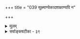 +++
title = "039 सूक्ष्माण्येकादशाक्षाण्यपि न"

+++
<details><summary>मूलम्</summary>

सूक्ष्माण्येकादशाक्षाण्यपि न यदि कथं देहतो निष्क्रमादिश्चित्ताणुत्वे तु सर्वेन्द्रियसमुदयने धीक्रमोऽप्यस्तु मानम् ।  
वृत्त्याऽक्ष्यादेर्दवीयः प्रमितिजनकता वृत्तिराप्यायनार्थैः भूतैर्जातः प्रसर्पः श्रुतिमितमपि चानन्त्यमेषां स्वकार्यैः ॥ ३९ ॥
</details>

<details><summary>सर्वाङ्कषटीका - ३९</summary>

। 

इन्द्रियेषु वक्तव्यान् विशेषानाह - सूक्ष्माणीत्यादिना । एषामाहङ्कारिकत्वकथनेनैवानित्यत्वं सिद्ध- मेव । परिमाणजिज्ञासायाम् 'अणवश्च' (ब्र.सू. 2-4-6 ) इत्यादिसूत्रसिद्धत्वात् एकादशाक्षाण्यपि **सूक्ष्माणि** = एकादशेन्द्रियाण्यपि अणुपरिमाणानि । सिद्धान्ते परमाणूनामप्यनित्यत्वमवगन्तव्यम् । न **यदि** = सूक्ष्मत्वं यदि न स्यात्, तर्हि, देहतः निष्क्रमादिः कथम् **?** = शरीरात् जीवस्य उत्क्रमणसमये इन्द्रियाणामपि निष्क्रान्तिः कथं भवेत् ? यदीन्द्रियाणाम् अणुत्वं न स्यात्, तर्हि मध्यमपरिमाणवत्त्वम्, विभुत्वं वा वक्तव्यम् । विभुत्वे निष्क्रान्तिर्न स्यात् । मध्यमपरिणामत्वे सूत्रविरोधः । 'निष्क्रमादि' इत्यत्र आदिपदेन देहान्तरप्रवेशादिकमुच्यते । जीवेन साकमिन्द्रियाणां निष्क्रमणम् 'तमुत्क्रामन्तं प्राणोऽनूत्क्रामति प्राणमनूत्क्रामन्तं सर्वे प्राणा अनूत्क्रामन्ति' (बृ.6-4-2) 'शरीरं यदवाप्नोति यच्चाप्युत्क्रामतीश्वरः । गृहीत्वैतानि संयाति वायुर्गन्धानिवाशयात्' (गी. 15-8) इत्यादौ दृश्यते । प्रथमस्य प्राणशब्दस्य मुख्यप्राणः, द्वितीयस्येन्द्रियाणि चार्थः । चित्ताणुत्वे **तु** = मनसः अणुत्वविषये तु **सर्वेन्द्रियसमुदयने** = दीर्घशष्कुलीभक्षणादौ सर्वेषामपीन्द्रियाणां विषयसंबन्धे सत्यपि **धीक्रमोऽपि** = बुद्धेः क्रमेणोत्पत्तिरपि **मानम्** = प्रमाणम् अस्तु । 'युगपद्ज्ञानानुत्पत्तिर्मनसो लिङ्गम् ' ( न्या. सू. 1-1-16) इति गौतमसूत्रम् । जीवेन सहोत्क्रान्त्या मनसः अणुत्वं सिद्धमेव; अतः ‘वीक्रमोऽपि” इति अपिशब्दनिर्देशः । चित्तसंज्ञकस्यातिरिक्तान्तःकरणस्य पूर्वमेव (श्लो. 37 ) निरासात् मनसि चित्तशब्दप्रयोगः । इन्द्रियाणाम् अणुत्वे शरीर एवावस्थानात्, बहिर्गमनाद्यसंभवात् दूरस्थानां वस्तूनां कथं ग्रहणमित्यत्राह - वृत्त्येत्यादि । **अध्यादेः** = चक्षुरादीन्द्रियस्य **वृत्त्या** = व्यापारविशेषेण दवीयः प्रमिति- **जनकता** =दूरस्थवस्तुविषयकप्रमात्मकज्ञानजनकत्वं संगच्छते । वृर्त्तिर्नाम का? इत्यत्र - आप्यायनार्थैः भूतैः जातः प्रसर्पः वृत्तिः इत्युच्यते । इन्द्रियाणामणुत्वेऽपि श्रोत्रादीन्द्रियाणाम् आकाशप्रभृतीनि पञ्च भूतानि यथाक्रमम् आप्यायकानि इत्युच्यन्ते । आप्यायनं नाम तत्तदिन्द्रियैः तत्तत्कार्यजनने सहकारः, उपोद्बलनम्, पूरणं वा । एवञ्च इन्द्रियाणामणुत्वेऽपि तत्तत्सहकारिभूततेजः प्रभृतिभूतस्य प्रसरणवशात् चक्षुरादिकं दूरस्थमपि 



[[82]]

गृह्णाति । अतः नानुपपत्तिः। ननु इन्द्रियाणि प्रकृत्य 'सर्व एवानन्ताः' (बृ. 3-5-13 ) इति श्रुतिदर्शनात् कथंम् इन्द्रियाणामणुत्वमित्यत्राह - श्रुतीत्यादि । **श्रुतिमितम्** = उक्तश्रुतिप्रतिपादितमपि एषाम् **आनन्त्यम्** = अनन्तता **स्वकार्यैः** =तत्तदिन्द्रियकार्यैः मन्तव्यम् । विभुत्वे दोषस्योक्तत्वात्, इन्द्रियाणामसंख्यकार्यकारित्वात्, तत्प्रभाव- दृष्ट्या ‘अनन्ताः’ इत्युक्तम् । 'अणवश्च' इति सूत्रे 'यो हैताननन्तानुपास्तेऽनन्तं स लोकं जयति' (बृ. 3- 5-13) इत्यनन्तत्वस्योपासनार्थत्वश्रवणात् न तत् पारमार्थिकमिति भाषितत्वादेवमुक्तम् । ननु उपासनार्थत्वमात्रात् कथं तस्य पारमार्थिकत्वाभावः? सताप्युपासनसंभवात्, अन्यथा उपास्यत्वात् ब्रह्मणोऽप्यसत्त्वप्रसङ्गादिति चेत् सत्यम् । परन्तु 'स यो हैतानन्तवत उपास्तेऽन्तवन्तं स लोकं जयति अथ यो हैताननन्तानुपास्तेऽनन्तं स लोकं जयति' (बृ. 3-5-13) इत्यभिधानात् प्राणानामन्तवत्त्वेनोपासनेऽन्तुवल्लोकप्राप्तेः, अनन्तत्वेनोपासने- ऽनन्तलोकप्राप्तेश्चाभिधानात्, धर्मद्वयस्य परस्परविरुद्धस्यैकत्रासंभवात्, नानया तत्स्वरूपनिर्णयसंभवः । किन्तु प्रकरणान्तरगतेन ‘तमुत्क्रामन्तम्' इत्यादिनैव । धर्मद्वयकथनं तूपासनार्थम् ॥ 

ननु श्रुतिर्वा कथं परस्परविरुद्धधर्मद्वयमेकस्मिन्नुपास्यं वदेदिति चेत्, अत एवात्रान्तवत्त्वमनन्तत्वं च न स्वरूपगतो धर्मः, किन्तु तेषां कार्यतारतम्यप्रयुक्तो धर्म इत्याहुर्भाष्यकाराः । दृश्यते किल लोके इन्द्रिय- शक्तितारतम्यं जनेषु । अतो धर्मद्वयमपि पुरुषभेदकृतादुपासनादुपपद्यत इति न कश्चन विरोधः । न चेन्द्रियाणां कार्यतारतम्यप्रयोजकं शक्तितारतम्यं तत्तज्जीवकर्मतारतम्याधीनमिति, अन्तवत्त्वेनानन्तत्वेन वोपासनया किं साधनीयमिति वाच्यम्; एतादृशोपासनानां पूर्वकर्मप्रायश्चित्तरूपत्वात् । न च कर्मफलस्यावश्यभोक्तव्यत्वश्रवणात्, एतादृशोपासनं किं कुर्यादिति वाच्यम्; तर्हि प्रायश्चित्तशास्त्रादीनाम्, आयुष्यहोमादीनाञ्चानर्थक्यप्रसङ्गात् । न च परमहितरूपं वेदाख्यं शास्त्रं कथमेतादृशसांसारिकफलोपायानुपदिशतीति वाच्यम्, परमहितरूपतयैवैषा- मुपदेशात् । नानाविधाधिकारिभिः व्याप्तेऽस्मिन् जगति तत्तदनुगुणपुरुषार्थसाधनमार्गाणामप्यवश्योप- देश्यत्वात् विश्ववाङ्मयेन वेदेन । श्येनादिकमप्यधिकारिविशेषे आवश्यकमित्यादेः वेदार्थसंग्रहे प्रदर्शनात् । ' त्रैगुण्यविषया वेदाः' (गी. 2-45) इति भगवद्वचनाच्च । अधिकं तु तत्तत्प्रकरणे । अतः एकादशेन्द्रि- याण्यप्यणुपरिमाणानि ॥ ३९ ॥
</details>
